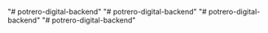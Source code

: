 "# potrero-digital-backend" 
"# potrero-digital-backend" 
"# potrero-digital-backend" 
"# potrero-digital-backend" 

